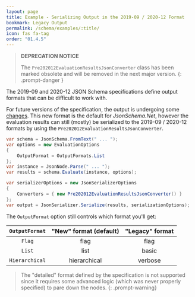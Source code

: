 ```yaml
---
layout: page
title: Example - Serializing Output in the 2019-09 / 2020-12 Format
bookmark: Legacy Output
permalink: /schema/examples/:title/
icon: fas fa-tag
order: "01.4.5"
---
```

> **DEPRECATION NOTICE**
>
> The `Pre202012EvaluationResultsJsonConverter` class has been marked obsolete and will be removed in the next major version.
{: .prompt-danger }

The 2019-09 and 2020-12 JSON Schema specifications define output formats that can be difficult to work with.

For future versions of the specification, the output is undergoing some [changes](https://json-schema.org/blog/posts/fixing-json-schema-output).  This new format is the default for _JsonSchema.Net_, however the evaluation results can still (mostly) be serialized to the 2019-09 / 2020-12 formats by using the `Pre202012EvaluationResultsJsonConverter`.

```c#
var schema = JsonSchema.FromText(" ... ");
var options = new EvaluationOptions
{
    OutputFormat = OutputFormats.List
};
var instance = JsonNode.Parse(" ... ");
var results = schema.Evaluate(instance, options);

var serializerOptions = new JsonSerializerOptions
{
    Converters = { new Pre202012EvaluationResultsJsonConverter() }
};
var output = JsonSerializer.Serialize(results, serializationOptions);
```

The `OutputFormat` option still controls which format you'll get:

| `OutputFormat` | "New" format (default) | "Legacy" format |
|:-:|:-:|:-:|
| `Flag` | flag | flag |
| `List` | list | basic |
| `Hierarchical` | hierarchical | verbose |

> The "detailed" format defined by the specification is not supported since it requires some advanced logic (which was never properly specified) to pare down the nodes.
{: .prompt-warning}
